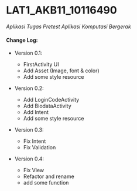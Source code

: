 # LAT1_AKB11_10116490

*Aplikasi Tugas Pretest Aplikasi Komputasi Bergerak*

#### Change Log:

* Version 0.1:
    * FirstActivity UI
    * Add Asset (Image, font & color)
    * Add some style resource


* Version 0.2:
    * Add LoginCodeActivity
    * Add BiodataActivity
    * Add Intent
    * Add some style resource

* Version 0.3:
    * Fix Intent
    * Fix Validation

* Version 0.4:
    * Fix View
    * Refactor and rename
    * add some function
